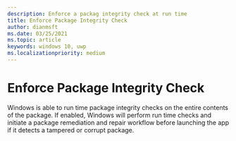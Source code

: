 ```yaml
---
description: Enforce a packag integrity check at run time 
title: Enforce Package Integrity Check
author: dianmsft
ms.date: 03/25/2021
ms.topic: article
keywords: windows 10, uwp
ms.localizationpriority: medium
---
```


# Enforce Package Integrity Check
Windows is able to run time package integrity checks on the entire contents of the package. If enabled, Windows will perform run time checks and initiate a package remediation and repair workflow before launching the app if it detects a tampered or corrupt package.
